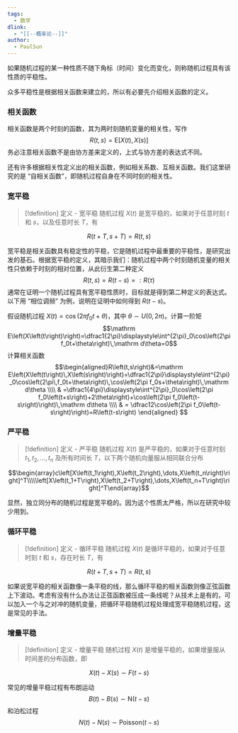```yaml
---
tags:
  - 数学
dlink:
  - "[[--概率论--]]"
author:
  - PaulSun
---
```

如果随机过程的某一种性质不随下角标（时间）变化而变化，则称随机过程具有该性质的平稳性。

众多平稳性是根据相关函数来建立的，所以有必要先介绍相关函数的定义。

### 相关函数

相关函数是两个时刻的函数，其为两时刻随机变量的相关性，写作
$$R\left(t,s\right)=\mathrm E\left[X\left(t\right),X\left(s\right)\right]$$
务必注意相关函数不是由协方差来定义的，上式与协方差的表达式不同。

还有许多根据相关性定义出的相关函数，例如相关系数、互相关函数。我们这里研究的是 “自相关函数”，即随机过程自身在不同时刻的相关性。

###  宽平稳

> [!definition] 定义 - 宽平稳
> 随机过程  $X\left(t\right)$ 是宽平稳的，如果对于任意时刻 $t$ 和 $s$，以及任意时长 $T$，有
>
$$R\left(t+T,s+T\right)=R\left(t,s\right)$$

宽平稳是相关函数具有稳定性的平稳，它是随机过程中最重要的平稳性，是研究出发的基石。根据宽平稳的定义，其暗示我们：随机过程中两个时刻随机变量的相关性只依赖于时刻的相对位置，从此衍生第二种定义
$$R\left(t,s\right)=R\left(t-s\right)=:R\left(\tau\right)$$
通常在证明一个随机过程具有宽平稳性质时，目标就是得到第二种定义的表达式。以下用 “相位调频” 为例，说明在证明中如何得到 $R\left(t-s\right)$。

假设随机过程 $X\left(t\right)=\cos\left(2\pi f_0t+\theta\right)$，其中 $\theta\sim U\left(0,2\pi\right)$。计算一阶矩
$$\mathrm E\left(X\left(t\right)\right)=\dfrac1{2\pi}\displaystyle\int^{2\pi}_0\cos\left(2\pi f_0t+\theta\right)\,\mathrm d\theta=0$$
计算相关函数
$$\begin{aligned}R\left(t,s\right)&=\mathrm E\left(X\left(t\right)\,X\left(s\right)\right)=\dfrac1{2\pi}\displaystyle\int^{2\pi}_0\cos\left(2\pi\,f_0t+\theta\right)\,\cos\left(2\pi f_0s+\theta\right)\,\mathrm d\theta
\\\\ & =\dfrac1{4\pi}\displaystyle\int^{2\pi}_0\cos\left(2\pi f_0\left(t+s\right)+2\theta\right)+\cos\left(2\pi f_0\left(t-s\right)\right)\,\mathrm d\theta
\\\\ & = \dfrac12\cos\left(2\pi f_0\left(t-s\right)\right)=R\left(t-s\right)
\end{aligned}
$$

### 严平稳

> [!definition] 定义 - 严平稳
> 随机过程  $X\left(t\right)$ 是严平稳的，如果对于任意时刻 $t_1,t_2,\dots,t_n$ 及所有时间长 $T$，以下两个随机向量服从相同联合分布
>
$$\begin{array}c\left[X\left(t_1\right),X\left(t_2\right),\dots,X\left(t_n\right)\right]^T\\\\\left[X\left(t_1+T\right),X\left(t_2+T\right),\dots,X\left(t_n+T\right)\right]^T\end{array}$$

显然，独立同分布的随机过程是宽平稳的。因为这个性质太严格，所以在研究中较少用到。

### 循环平稳

> [!definition] 定义 - 循环平稳
> 随机过程  $X\left(t\right)$ 是循环平稳的，如果对于任意时刻 $t$ 和 $s$，存在时长 $T$，有
>
$$R\left(t+T,s+T\right)=R\left(t,s\right)$$

如果说宽平稳的相关函数像一条平稳的线，那么循环平稳的相关函数则像正弦函数上下波动。考虑有没有什么办法让正弦函数被压成一条线呢？从技术上是有的，可以加入一个与之对冲的随机变量，把循环平稳随机过程处理成宽平稳随机过程，这是常见的手法。

### 增量平稳

> [!definition] 定义 - 增量平稳
> 随机过程  $X\left(t\right)$ 是增量平稳的，如果增量服从时间差的分布函数，即
>
$$X\left(t\right)-X\left(s\right)\sim F\left(t-s\right)$$

常见的增量平稳过程有布朗运动
$$B\left(t\right)-B\left(s\right)\sim \mathrm{N}\left(t-s\right)$$
和泊松过程
$$N\left(t\right)-N\left(s\right)\sim\mathrm{Poisson}\left(t-s\right)$$